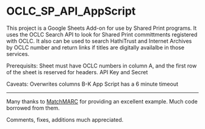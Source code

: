 # OCLC_SP_API_AppScript

This project is a Google Sheets Add-on for use by Shared Print programs. It uses the OCLC Search API to look for Shared Print committments registered with OCLC. It also can be used to search HathiTrust and Internet Archives by OCLC number and return links if titles are digitally availalbe in those services. 

Prerequisits:
Sheet must have OCLC numbers in column A, and the first row of the sheet is reserved for headers.
API Key and Secret

Caveats:
Overwrites columns B-K
App Script has a 6 minute timeout

---
Many thanks to [MatchMARC](https://github.com/suranofsky/tech-services-g-sheets-addon) for providing an excellent example. Much code borrowed from them.  

Comments, fixes, additions much appreciated.
